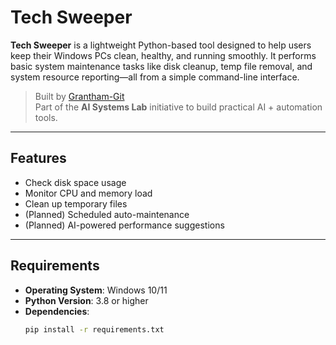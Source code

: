 # Tech Sweeper

**Tech Sweeper** is a lightweight Python-based tool designed to help users keep their Windows PCs clean, healthy, and running smoothly. It performs basic system maintenance tasks like disk cleanup, temp file removal, and system resource reporting—all from a simple command-line interface.

> Built by [Grantham-Git](https://github.com/Grantham-Git)  
> Part of the **AI Systems Lab** initiative to build practical AI + automation tools.

---

## Features

- Check disk space usage
- Monitor CPU and memory load
- Clean up temporary files
- (Planned) Scheduled auto-maintenance
- (Planned) AI-powered performance suggestions

---

## Requirements

- **Operating System**: Windows 10/11  
- **Python Version**: 3.8 or higher  
- **Dependencies**:
  ```bash
  pip install -r requirements.txt
